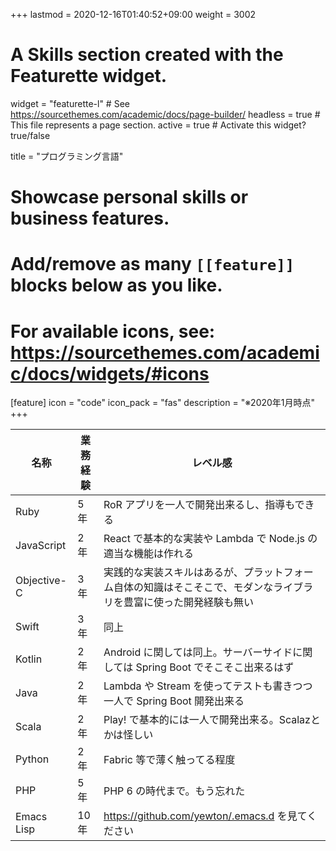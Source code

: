 +++
lastmod = 2020-12-16T01:40:52+09:00
weight = 3002
# A Skills section created with the Featurette widget.
widget = "featurette-l"  # See https://sourcethemes.com/academic/docs/page-builder/
headless = true  # This file represents a page section.
active = true  # Activate this widget? true/false

title = "プログラミング言語"

# Showcase personal skills or business features.
# 
# Add/remove as many `[[feature]]` blocks below as you like.
# 
# For available icons, see: https://sourcethemes.com/academic/docs/widgets/#icons

[feature]
  icon = "code"
  icon_pack = "fas"
  description = "※2020年1月時点"
+++

| 名称        | 業務経験 | レベル感                                                  |
|-----------|------|-------------------------------------------------------|
| Ruby        | 5年  | RoR アプリを一人で開発出来るし、指導もできる          |
| JavaScript  | 2年  | React で基本的な実装や Lambda で Node.js の適当な機能は作れる |
| Objective-C | 3年  | 実践的な実装スキルはあるが、プラットフォーム自体の知識はそこそこで、モダンなライブラリを豊富に使った開発経験も無い |
| Swift       | 3年  | 同上                                                      |
| Kotlin      | 2年  | Android に関しては同上。サーバーサイドに関しては Spring Boot でそこそこ出来るはず |
| Java        | 2年  | Lambda や Stream を使ってテストも書きつつ一人で Spring Boot 開発出来る |
| Scala       | 2年  | Play! で基本的には一人で開発出来る。Scalazとかは怪しい    |
| Python      | 2年  | Fabric 等で薄く触ってる程度                               |
| PHP         | 5年  | PHP 6 の時代まで。もう忘れた                              |
| Emacs Lisp  | 10年 | <https://github.com/yewton/.emacs.d> を見てください       |
